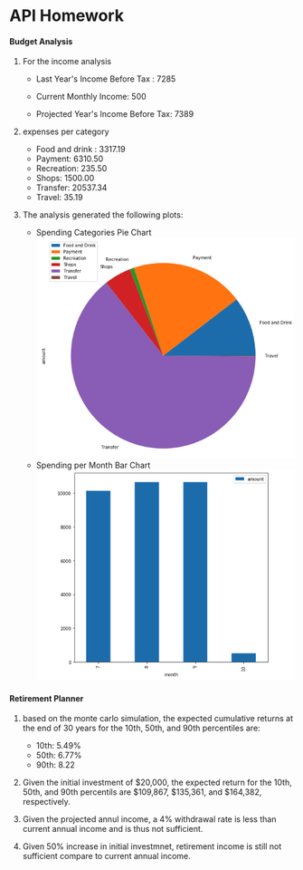 # API Homework


#### Budget Analysis


1. For the income analysis

    * Last Year's Income Before Tax : 7285

    * Current Monthly Income: 500

    * Projected Year's Income Before Tax: 7389

2. expenses per category

    * Food and drink : 3317.19
    * Payment: 6310.50
    * Recreation: 235.50
    * Shops: 1500.00
    * Transfer: 20537.34
    * Travel: 35.19

3. The analysis generated the following plots: 

    * Spending Categories Pie Chart
    ![Expenses per category](Images/fig1.png)
    * Spending per Month Bar Chart
    ![Spending per month](Images/fig2.png)

#### Retirement Planner


1. based on the monte carlo simulation, the expected cumulative returns at the end of 30 years for the 10th, 50th, and 90th percentiles are: 
    * 10th: 5.49%
    * 50th: 6.77%
    * 90th: 8.22

2. Given the initial investment of $20,000, the expected return for the 10th, 50th, and 90th percentils are $109,867, $135,361, and $164,382, respectively. 

3. Given the projected annul income, a 4% withdrawal rate is less than current annual income and is thus not sufficient. 

4. Given 50% increase in initial investmnet, retirement income is still not sufficient compare to current annual income. 


